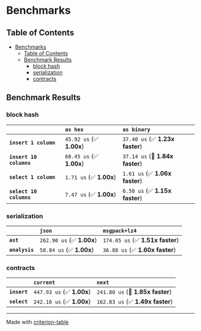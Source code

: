 # Benchmarks

## Table of Contents

- [Benchmarks](#benchmarks)
  - [Table of Contents](#table-of-contents)
  - [Benchmark Results](#benchmark-results)
    - [block hash](#block-hash)
    - [serialization](#serialization)
    - [contracts](#contracts)

## Benchmark Results

### block hash

|                         | `as hex`                 | `as binary`                      |
|:------------------------|:-------------------------|:-------------------------------- |
| **`insert 1 column`**   | `45.92 us` (✅ **1.00x**) | `37.40 us` (✅ **1.23x faster**)  |
| **`insert 10 columns`** | `68.45 us` (✅ **1.00x**) | `37.14 us` (🚀 **1.84x faster**)  |
| **`select 1 column`**   | `1.71 us` (✅ **1.00x**)  | `1.61 us` (✅ **1.06x faster**)   |
| **`select 10 columns`** | `7.47 us` (✅ **1.00x**)  | `6.50 us` (✅ **1.15x faster**)   |

### serialization

|                | `json`                    | `msgpack+lz4`                         |
|:---------------|:--------------------------|:--------------------------------- |
| **`ast`**      | `262.90 us` (✅ **1.00x**) | `174.65 us` (✅ **1.51x faster**)  |
| **`analysis`** | `58.84 us` (✅ **1.00x**)  | `36.88 us` (✅ **1.60x faster**)   |

### contracts

|              | `current`                 | `next`                            |
|:-------------|:--------------------------|:--------------------------------- |
| **`insert`** | `447.93 us` (✅ **1.00x**) | `241.80 us` (🚀 **1.85x faster**)  |
| **`select`** | `242.16 us` (✅ **1.00x**) | `162.83 us` (✅ **1.49x faster**)  |

---
Made with [criterion-table](https://github.com/nu11ptr/criterion-table)

